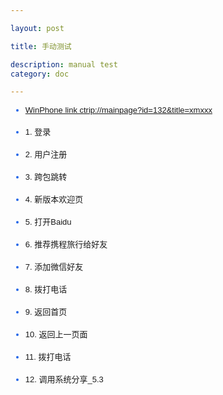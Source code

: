 ```yaml
---

layout: post

title: 手动测试

description: manual test 
category: doc

---
```



 <style type="text/css">
    p.p1 {margin: 0.0px 0.0px 0.0px 0.0px; font: 13.0px Helvetica; min-height: 16.0px}
    p.p3 {margin: 0.0px 0.0px 0.0px 0.0px; font: 13.0px Helvetica}
    li.li2 {margin: 0.0px 0.0px 0.0px 0.0px; font: 13.0px Helvetica; color: #2567e8}
    li.li3 {margin: 0.0px 0.0px 0.0px 0.0px; font: 13.0px Helvetica}
    span.s1 {text-decoration: underline}
    ul.ul1 {list-style-type: disc}
  </style>

 <script type="text/javascript" src="/code/bridge.js"></script>

  <script type="text/javascript">
  function testJs() {
    alert('Js alert, invoke js function from OC');
    return "alert result NULL";
  }

  var app = {
        callback: function(jsonobj) {
          var tagname = jsonobj.tagname;

          if ( tagname == 'back') {
            History.back();
          }
          else if (tagname == "member_login") {
            alert("手动登录:"+JSON.stringify(jsonobj));
          }
          else if (tagname == "member_register") {
            alert("用户注册:"+JSON.stringify(jsonobj));
          }
        }
    };


  </script>


<ul class="ul1">
   <li class="li2"><a href="ctrip://mainpage?id=132&title=xmxxx">WinPhone link ctrip://mainpage?id=132&title=xmxxx</a></li>
  <br/>
   <li class="li2"><a onclick="javscript:CtripUser.app_member_login()">1. 登录</a></li>
  <br/>
  <li class="li2"><a onclick="javscript:CtripUser.app_member_register()">2. 用户注册</a></li>
  <br/>
  <li class="li2"><a onclick="javscript:CtripUtil.app_cross_package_href('myctrip', 'index.html#common/about?newVer=1')">3. 跨包跳转</a></li>
  <br/>
  <li class="li2"><a onclick="javscript:CtripUtil.app_show_newest_introduction()">4. 新版本欢迎页</a></li>
  <br/> 
   <li class="li2"><a onclick="javscript:CtripUtil.app_open_url('http://www.baidu.com', 2, 'Baidu')">5. 打开Baidu</a></li>
  <br/> 
   <li class="li2"><a onclick="javscript:CtripUtil.app_recommend_app_to_friends()">6. 推荐携程旅行给好友</a></li>
  <br/> 
  <li class="li2"><a onclick="javscript:CtripUtil.app_add_weixin_friend()">7. 添加微信好友</a></li>
  <br/>
  <li class="li2"><a onclick="javascript:CtripUtil.app_call_phone('13800000000')">8. 拨打电话</a></li>
  <br/>
  <li class="li2"><a onclick="javascript:CtripUtil.app_back_to_home()">9. 返回首页</a></li>
  <br/>
  <li class="li2"><a onclick="javascript:CtripUtil.app_back_to_last_page('xxxxxxx')">10. 返回上一页面</a></li>
  <br/>
  <li class="li2"><a onclick="javascript:CtripUtil.app_call_phone('13800138000')">11. 拨打电话</a></li>
  <br/>
  <li class="li2"><a onclick='javascript:CtripUtil.app_call_system_share("http://tongqu.me/upload/photos/acts/normal/norm_2013-12-16-18-56373487fcfe4cb0ecd21c129e1164cc976ab3bf78.jpg", null, "text here")'>12. 调用系统分享_5.3</a>
   </li>
  <br/>